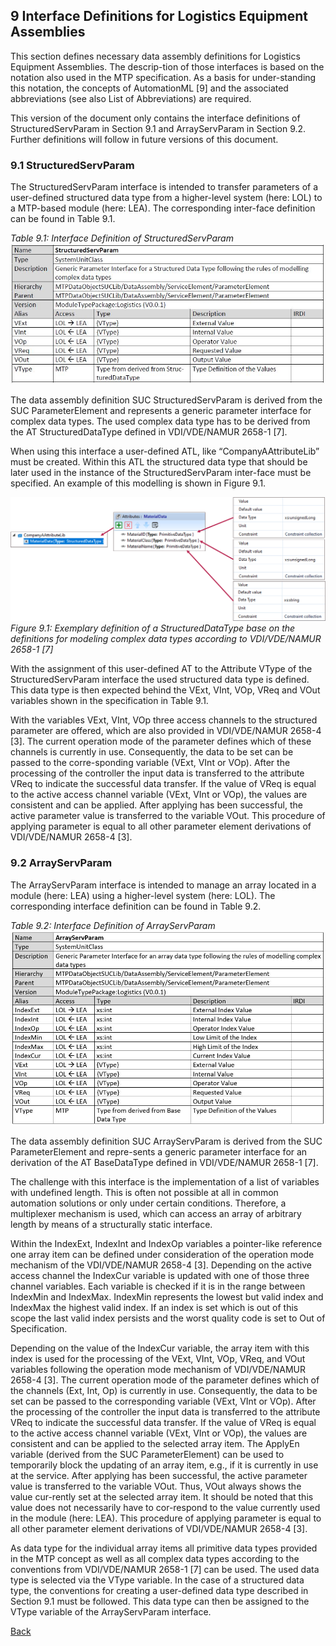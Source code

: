 ## 9 Interface Definitions for Logistics Equipment Assemblies
This section defines necessary data assembly definitions for Logistics Equipment Assemblies. The descrip-tion of those interfaces is based on the notation also used in the MTP specification. As a basis for under-standing this notation, the concepts of AutomationML [9] and the associated abbreviations (see also List of Abbreviations) are required.

This version of the document only contains the interface definitions of StructuredServParam in Section 9.1 and ArrayServParam in Section 9.2. Further definitions will follow in future versions of this document.

### 9.1 StructuredServParam
The StructuredServParam interface is intended to transfer parameters of a user-defined structured data type from a higher-level system (here: LOL) to a MTP-based module (here: LEA). The corresponding inter-face definition can be found in Table 9.1.

*Table 9.1: Interface Definition of StructuredServParam*
[<img src="./StructServParam.JPG"/>](./StructServParam.JPG)

The data assembly definition SUC StructuredServParam is derived from the SUC ParameterElement and represents a generic parameter interface for complex data types. The used complex data type has to be derived from the AT StructuredDataType defined in VDI/VDE/NAMUR 2658-1 [7].

When using this interface a user-defined ATL, like “CompanyAAttributeLib” must be created. Within this ATL the structured data type that should be later used in the instance of the StructuredServParam inter-face must be specified. An example of this modelling is shown in Figure 9.1.

[<img src="./StructServParam.png"/>](./StructServParam.png)
*Figure 9.1: Exemplary definition of a StructuredDataType base on the definitions for modeling complex data types according to VDI/VDE/NAMUR 2658-1 [7]*

With the assignment of this user-defined AT to the Attribute VType of the StructuredServParam interface the used structured data type is defined. This data type is then expected behind the VExt, VInt, VOp, VReq and VOut variables shown in the specification in Table 9.1.

With the variables VExt, VInt, VOp three access channels to the structured parameter are offered, which are also provided in VDI/VDE/NAMUR 2658-4 [3]. The current operation mode of the parameter defines which of these channels is currently in use. Consequently, the data to be set can be passed to the corre-sponding variable (VExt, VInt or VOp). After the processing of the controller the input data is transferred to the attribute VReq to indicate the successful data transfer. If the value of VReq is equal to the active access channel variable (VExt, VInt or VOp), the values are consistent and can be applied. After applying has been successful, the active parameter value is transferred to the variable VOut. This procedure of applying parameter is equal to all other parameter element derivations of VDI/VDE/NAMUR 2658-4 [3].

### 9.2 ArrayServParam
The ArrayServParam interface is intended to manage an array located in a module (here: LEA) using a higher-level system (here: LOL). The corresponding interface definition can be found in Table 9.2.

*Table 9.2: Interface Definition of ArrayServParam*
[<img src="./ArrayServParam.JPG"/>](./ArrayServParam.JPG)

The data assembly definition SUC ArrayServParam is derived from the SUC ParameterElement and repre-sents a generic parameter interface for an derivation of the AT BaseDataType defined in VDI/VDE/NAMUR 2658-1 [7].

The challenge with this interface is the implementation of a list of variables with undefined length. This is often not possible at all in common automation solutions or only under certain conditions. Therefore, a multiplexer mechanism is used, which can access an array of arbitrary length by means of a structurally static interface.

Within the IndexExt, IndexInt and IndexOp variables a pointer-like reference one array item can be defined under consideration of the operation mode mechanism of the VDI/VDE/NAMUR 2658-4 [3]. Depending on the active access channel the IndexCur variable is updated with one of those three channel variables. Each variable is checked if it is in the range between IndexMin and IndexMax. IndexMin represents the lowest but valid index and IndexMax the highest valid index. If an index is set which is out of this scope the last valid index persists and the worst quality code is set to Out of Specification.

Depending on the value of the IndexCur variable, the array item with this index is used for the processing of the VExt, VInt, VOp, VReq, and VOut variables following the operation mode mechanism of VDI/VDE/NAMUR 2658-4 [3]. The current operation mode of the parameter defines which of the channels (Ext, Int, Op) is currently in use. Consequently, the data to be set can be passed to the corresponding variable (VExt, VInt or VOp). After the processing of the controller the input data is transferred to the attribute VReq to indicate the successful data transfer. If the value of VReq is equal to the active access channel variable (VExt, VInt or VOp), the values are consistent and can be applied to the selected array item. The ApplyEn variable (derived from the SUC ParameterElement) can be used to temporarily block the updating of an array item, e.g., if it is currently in use at the service. After applying has been successful, the active parameter value is transferred to the variable VOut. Thus, VOut always shows the value cur-rently set at the selected array item. It should be noted that this value does not necessarily have to cor-respond to the value currently used in the module (here: LEA). This procedure of applying parameter is equal to all other parameter element derivations of VDI/VDE/NAMUR 2658-4 [3].

As data type for the individual array items all primitive data types provided in the MTP concept as well as all complex data types according to the conventions from VDI/VDE/NAMUR 2658-1 [7] can be used. The used data type is selected via the VType variable. In the case of a structured data type, the conventions for creating a user-defined data type described in Section 9.1 must be followed. This data type can then be assigned to the VType variable of the ArrayServParam interface.

[Back](../README.md)